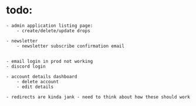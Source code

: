 # todo:

    - admin application listing page:
        - create/delete/update drops

    - newsletter
        - newsletter subscribe confirmation email


    - email login in prod not working
    - discord login

    - account details dashboard
        - delete account
        - edit details

    - redirects are kinda jank - need to think about how these should work
